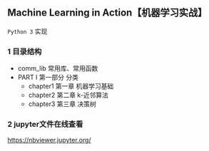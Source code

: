 ## Machine Learning in Action【机器学习实战】

`Python 3` 实现

### 1 目录结构

- comm_lib 常用库、常用函数
- PART I 第一部分 分类
    - chapter1 第一章 机器学习基础
    - chapter2 第二章 k-近邻算法
    - chapter3 第三章 决策树


### 2 jupyter文件在线查看

https://nbviewer.jupyter.org/